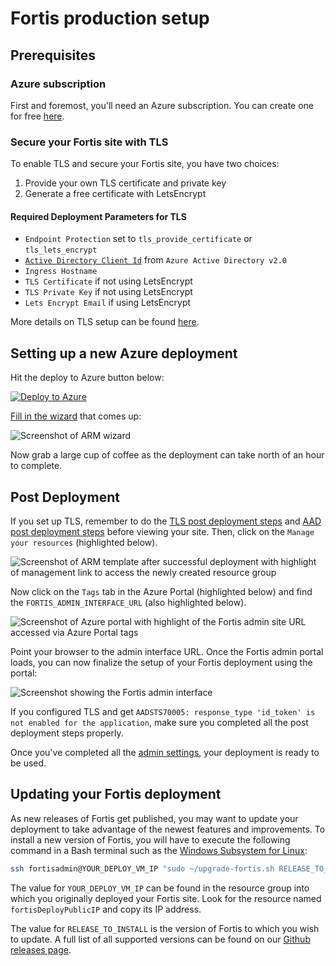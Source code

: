 # Fortis production setup

## Prerequisites

### Azure subscription

First and foremost, you'll need an Azure subscription. You can create one for
free [here](https://azure.microsoft.com/en-us/free/).

### Secure your Fortis site with TLS

To enable TLS and secure your Fortis site, you have two choices:

1. Provide your own TLS certificate and private key
2. Generate a free certificate with LetsEncrypt

#### Required Deployment Parameters for TLS

* `Endpoint Protection` set to `tls_provide_certificate` or `tls_lets_encrypt`
* [`Active Directory Client Id`](./aad-setup.md) from `Azure Active Directory v2.0`
* `Ingress Hostname`
* `TLS Certificate` if not using LetsEncrypt
* `TLS Private Key` if not using LetsEncrypt
* `Lets Encrypt Email` if using LetsEncrypt

More details on TLS setup can be found [here](./tls-setup.md).

## Setting up a new Azure deployment

Hit the deploy to Azure button below:

[![Deploy to Azure](http://azuredeploy.net/deploybutton.svg)](https://deploy.azure.com/?repository=https://github.com/catalystcode/project-fortis/tree/master?ptmpl=azuredeploy.parameters.json)

[Fill in the wizard](./azure-deploy-parameters.md) that comes up:

![Screenshot of ARM wizard](https://user-images.githubusercontent.com/7635865/27882830-e785819c-6193-11e7-9b27-5fc452f23b1a.png)

Now grab a large cup of coffee as the deployment can take north of an hour to
complete.

## Post Deployment

If you set up TLS, remember to do the [TLS post deployment steps](https://github.com/CatalystCode/project-fortis/blob/master/project-fortis-pipeline/docs/tls-setup.md#post-deployment-steps) and [AAD post deployment steps](https://github.com/CatalystCode/project-fortis/blob/master/project-fortis-pipeline/docs/aad-setup.md#post-deployment-steps) before viewing your site. Then, click on the `Manage your resources`
(highlighted below).

![Screenshot of ARM template after successful deployment with highlight of management link to access the newly created resource group](https://user-images.githubusercontent.com/1086421/33331326-4437a7fe-d42f-11e7-8b4a-19b968b4705b.png)

Now click on the `Tags` tab in the Azure Portal (highlighted below) and find the
`FORTIS_ADMIN_INTERFACE_URL` (also highlighted below).

![Screenshot of Azure portal with highlight of the Fortis admin site URL accessed via Azure Portal tags](https://user-images.githubusercontent.com/1086421/33331249-1b1ce1f4-d42f-11e7-8341-0100660e9e74.png)

Point your browser to the admin interface URL. Once the Fortis admin portal
loads, you can now finalize the setup of your Fortis deployment using the portal:

![Screenshot showing the Fortis admin interface](https://user-images.githubusercontent.com/1086421/33331562-e9e589be-d42f-11e7-870c-6b758ec2141a.png)

If you configured TLS and get `AADSTS70005: response_type 'id_token' is not enabled for the application`, make sure you completed all the post deployment steps properly.

Once you've completed all the [admin settings](./admin-settings.md), your
deployment is ready to be used.

## Updating your Fortis deployment

As new releases of Fortis get published, you may want to update your deployment
to take advantage of the newest features and improvements. To install a new
version of Fortis, you will have to execute the following command in a Bash
terminal such as the [Windows Subsystem for Linux](https://docs.microsoft.com/en-us/windows/wsl/about):

```sh
ssh fortisadmin@YOUR_DEPLOY_VM_IP "sudo ~/upgrade-fortis.sh RELEASE_TO_INSTALL"
```

The value for `YOUR_DEPLOY_VM_IP` can be found in the resource group into which
you originally deployed your Fortis site. Look for the resource named `fortisDeployPublicIP`
and copy its IP address.

The value for `RELEASE_TO_INSTALL` is the version of Fortis to which you wish to
update. A full list of all supported versions can be found on our [Github releases page](https://github.com/CatalystCode/project-fortis/releases).
